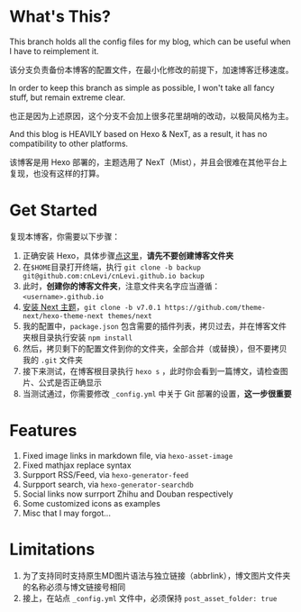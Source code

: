 # What's This?

This branch holds all the config files for my blog, which can be useful when I have to reimplement it.

该分支负责备份本博客的配置文件，在最小化修改的前提下，加速博客迁移速度。

In order to keep this branch as simple as possible, I won't take all fancy stuff, but remain extreme clear.

也正是因为上述原因，这个分支不会加上很多花里胡哨的改动，以极简风格为主。

And this blog is HEAVILY based on Hexo & NexT, as a result, it has no compatibility to other platforms.

该博客是用 Hexo 部署的，主题选用了 NexT（Mist），并且会很难在其他平台上复现，也没有这样的打算。

# Get Started

复现本博客，你需要以下步骤：
1. 正确安装 Hexo，具体步骤[点这里](https://hexo.io/zh-cn/)，**请先不要创建博客文件夹**
2. 在`$HOME`目录打开终端，执行 `git clone -b backup git@github.com:cnLevi/cnLevi.github.io backup`
3. 此时，**创建你的博客文件夹**，注意文件夹名字应当遵循：`<username>.github.io`
4. [安装 Next 主题](https://theme-next.org/docs/getting-started/)，`git clone -b v7.0.1 https://github.com/theme-next/hexo-theme-next themes/next`
5. 我的配置中，`package.json` 包含需要的插件列表，拷贝过去，并在博客文件夹根目录执行安装 `npm install`
6. 然后，拷贝剩下的配置文件到你的文件夹，全部合并（或替换），但不要拷贝我的 `.git` 文件夹
7. 接下来测试，在博客根目录执行 `hexo s` ，此时你会看到一篇博文，请检查图片、公式是否正确显示
8. 当测试通过，你需要修改 `_config.yml` 中关于 Git 部署的设置，**这一步很重要**

# Features

1. Fixed image links in markdown file, via `hexo-asset-image`
2. Fixed mathjax replace syntax
3. Surpport RSS/Feed, via `hexo-generator-feed`
4. Surpport search, via `hexo-generator-searchdb`
5. Social links now surrport Zhihu and Douban respectively
6. Some customized icons as examples
7. Misc that I may forgot...

# Limitations

1. 为了支持同时支持原生MD图片语法与独立链接（abbrlink），博文图片文件夹的名称必须与博文链接号相同
2. 接上，在站点 `_config.yml` 文件中，必须保持 `post_asset_folder: true`

